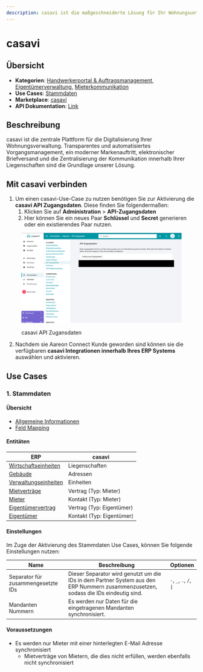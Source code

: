 ```yaml
---
description: casavi ist die maßgeschneiderte Lösung für Ihr Wohnungsunternehmen
---
```


# casavi

## Übersicht

* **Kategorien**: [Handwerkerportal & Auftragsmanagement](../kategorien/handwerkerportal-and-auftragsmanagement.md), [Eigentümerverwaltung](../kategorien/eigentuemerverwaltung.md), [Mieterkommunikation](../kategorien/mieterkommunikation.md)
* **Use Cases**: [Stammdaten](../use-cases/stammdaten.md)
* **Marketplace**: [casavi](https://marketplace.aareon.com/listings/casavi)
* **API Dokumentation**: [Link](https://api.mycasavi.com/v2/docs/manager)

## Beschreibung

casavi ist die zentrale Plattform für die Digitalisierung Ihrer Wohnungsverwaltung. Transparentes und automatisiertes Vorgangsmanagement, ein moderner Markenauftritt, elektronischer Briefversand und die Zentralisierung der Kommunikation innerhalb Ihrer Liegenschaften sind die Grundlage unserer Lösung.

## Mit casavi verbinden

1. Um einen casavi-Use-Case zu nutzen benötigen Sie zur Aktivierung die **casavi API Zugangsdaten**. Diese finden Sie folgendermaßen:
   1. Klicken Sie auf **Administration** > **API-Zugangsdaten**&#x20;
   2. Hier können Sie ein neues Paar **Schlüssel** und **Secret** generieren oder ein existierendes Paar nutzen.

<figure><img src="../.gitbook/assets/casavi screenshot-1.png" alt="" width="563"><figcaption><p>casavi API Zugansdaten</p></figcaption></figure>

2. Nachdem sie Aareon Connect Kunde geworden sind können sie die verfügbaren **casavi Integrationen innerhalb Ihres ERP Systems** auswählen und aktivieren.

## Use Cases

### 1. Stammdaten

#### Übersicht

* [Allgemeine Informationen](../use-cases/stammdaten.md)
* [Feld Mapping](https://docs.google.com/spreadsheets/d/1b5iCRsnGxBGTXNzHzaNm0SlfRoIpbRofghzS-7HwbVc/edit#gid=1213044489\&fvid=23969279)

#### Entitäten

| ERP                                                            | casavi                    |
| -------------------------------------------------------------- | ------------------------- |
| [Wirtschaftseinheiten](../entitaeten/wirtschaftseinheiten.md)  | Liegenschaften            |
| [Gebäude](../entitaeten/gebaeude.md)                           | Adressen                  |
| [Verwaltungseinheiten](../kategorien/eigentuemerverwaltung.md) | Einheiten                 |
| [Mietverträge](../entitaeten/mietvertraege.md)                 | Vertrag (Typ: Mieter)     |
| [Mieter](../entitaeten/mieter.md)                              | Kontakt (Typ: Mieter)     |
| [Eigentümervertrag](../entitaeten/eigentuemervertraege.md)     | Vertrag (Typ: Eigentümer) |
| [Eigentümer](../entitaeten/eigentuemer.md)                     | Kontakt (Typ: Eigentümer) |

#### Einstellungen

Im Zuge der Aktivierung des Stammdaten Use Cases, können Sie folgende Einstellungen nutzen:

<table><thead><tr><th width="165">Name</th><th width="450.33333333333326">Beschreibung</th><th>Optionen</th></tr></thead><tbody><tr><td>Separator für zusammengesetzte IDs</td><td>Dieser Separator wird genutzt um die IDs in dem Partner System aus den ERP Nummern zusammenzusetzen, sodass die IDs eindeutig sind.</td><td><code>-</code>, <code>_</code>, <code>.</code>, <code>/</code>, <code>|</code></td></tr><tr><td>Mandanten Nummern</td><td>Es werden nur Daten für die eingetragenen Mandanten synchronisiert.</td><td></td></tr></tbody></table>

#### Voraussetzungen

* Es werden nur Mieter mit einer hinterlegten E-Mail Adresse synchronisiert
  * Mietverträge von Mietern, die dies nicht erfüllen, werden ebenfalls nicht synchronisiert
